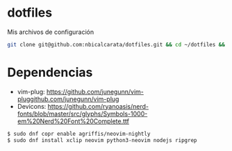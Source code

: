 dotfiles
========

Mis archivos de configuración

```sh
git clone git@github.com:nbicalcarata/dotfiles.git && cd ~/dotfiles && ./install
```
Dependencias
============

- vim-plug: https://github.com/junegunn/vim-pluggithub.com/junegunn/vim-plug
- Devicons: https://github.com/ryanoasis/nerd-fonts/blob/master/src/glyphs/Symbols-1000-em%20Nerd%20Font%20Complete.ttf

```sh
$ sudo dnf copr enable agriffis/neovim-nightly
$ sudo dnf install xclip neovim python3-neovim nodejs ripgrep
```
